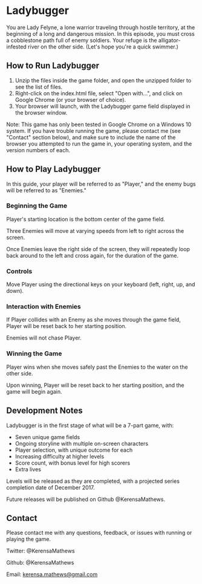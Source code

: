 # Ladybugger

You are Lady Felyne, a lone warrior traveling through hostile territory, at the beginning of a long and dangerous mission. In this episode, you must cross a cobblestone path full of enemy soldiers. Your refuge is the alligator-infested river on the other side. (Let's hope you're a quick swimmer.)

## How to Run Ladybugger

1. Unzip the files inside the game folder, and open the unzipped folder to see the list of files.
2. Right-click on the index.html file, select "Open with...", and click on Google Chrome (or your browser of choice).
3. Your browser will launch, with the Ladybugger game field displayed in the browser window.

Note: This game has only been tested in Google Chrome on a Windows 10 system. If you have trouble running the game, please contact me (see "Contact" section below), and make sure to include the name of the browser you attempted to run the game in, your operating system, and the version numbers of each.

## How to Play Ladybugger

In this guide, your player will be referred to as "Player," and the enemy bugs will be referred to as "Enemies."

### Beginning the Game

Player's starting location is the bottom center of the game field.

Three Enemies will move at varying speeds from left to right across the screen.

Once Enemies leave the right side of the screen, they will repeatedly loop back around to the left and cross again, for the duration of the game.

### Controls

Move Player using the directional keys on your keyboard (left, right, up, and down).  

### Interaction with Enemies

If Player collides with an Enemy as she moves through the game field, Player will be reset back to her starting position.

Enemies will not chase Player.

### Winning the Game

Player wins when she moves safely past the Enemies to the water on the other side.

Upon winning, Player will be reset back to her starting position, and the game will begin again.

## Development Notes

Ladybugger is in the first stage of what will be a 7-part game, with:
- Seven unique game fields
- Ongoing storyline with multiple on-screen characters
- Player selection, with unique outcome for each
- Increasing difficulty at higher levels
- Score count, with bonus level for high scorers
- Extra lives

Levels will be released as they are completed, with a projected series completion date of December 2017.

Future releases will be published on Github @KerensaMathews.

## Contact

Please contact me with any questions, feedback, or issues with running or playing the game.

Twitter: @KerensaMathews

Github: @KerensaMathews

Email: kerensa.mathews@gmail.com
